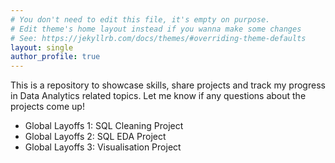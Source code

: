```yaml
---
# You don't need to edit this file, it's empty on purpose.
# Edit theme's home layout instead if you wanna make some changes
# See: https://jekyllrb.com/docs/themes/#overriding-theme-defaults
layout: single
author_profile: true
---
```

 This is a repository to showcase skills, share projects and track my progress in Data Analytics related topics. 
 Let me know if any questions about the projects come up!

 - Global Layoffs 1: SQL Cleaning Project
 - Global Layoffs 2: SQL EDA Project
 - Global Layoffs 3: Visualisation Project
